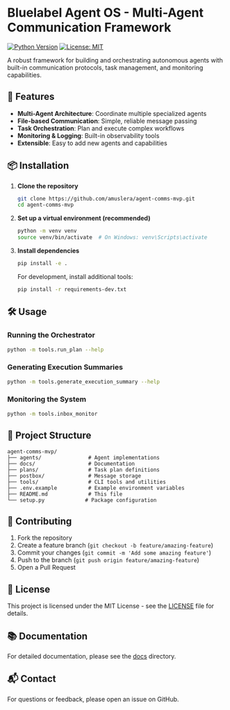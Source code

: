 # Bluelabel Agent OS - Multi-Agent Communication Framework

[![Python Version](https://img.shields.io/badge/python-3.8%2B-blue.svg)](https://www.python.org/)
[![License: MIT](https://img.shields.io/badge/License-MIT-yellow.svg)](https://opensource.org/licenses/MIT)

A robust framework for building and orchestrating autonomous agents with built-in communication protocols, task management, and monitoring capabilities.

## 🚀 Features

- **Multi-Agent Architecture**: Coordinate multiple specialized agents
- **File-based Communication**: Simple, reliable message passing
- **Task Orchestration**: Plan and execute complex workflows
- **Monitoring & Logging**: Built-in observability tools
- **Extensible**: Easy to add new agents and capabilities

## 📦 Installation

1. **Clone the repository**
   ```bash
   git clone https://github.com/amuslera/agent-comms-mvp.git
   cd agent-comms-mvp
   ```

2. **Set up a virtual environment (recommended)**
   ```bash
   python -m venv venv
   source venv/bin/activate  # On Windows: venv\Scripts\activate
   ```

3. **Install dependencies**
   ```bash
   pip install -e .
   ```

   For development, install additional tools:
   ```bash
   pip install -r requirements-dev.txt
   ```

## 🛠️ Usage

### Running the Orchestrator
```bash
python -m tools.run_plan --help
```

### Generating Execution Summaries
```bash
python -m tools.generate_execution_summary --help
```

### Monitoring the System
```bash
python -m tools.inbox_monitor
```

## 📂 Project Structure

```
agent-comms-mvp/
├── agents/               # Agent implementations
├── docs/                 # Documentation
├── plans/                # Task plan definitions
├── postbox/              # Message storage
├── tools/                # CLI tools and utilities
├── .env.example          # Example environment variables
├── README.md             # This file
└── setup.py             # Package configuration
```

## 🤝 Contributing

1. Fork the repository
2. Create a feature branch (`git checkout -b feature/amazing-feature`)
3. Commit your changes (`git commit -m 'Add some amazing feature'`)
4. Push to the branch (`git push origin feature/amazing-feature`)
5. Open a Pull Request

## 📄 License

This project is licensed under the MIT License - see the [LICENSE](LICENSE) file for details.

## 📚 Documentation

For detailed documentation, please see the [docs](docs/) directory.

## 📬 Contact

For questions or feedback, please open an issue on GitHub.
